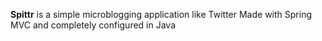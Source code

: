 **Spittr** is a simple microblogging application like Twitter
Made with Spring MVC and completely configured in Java
